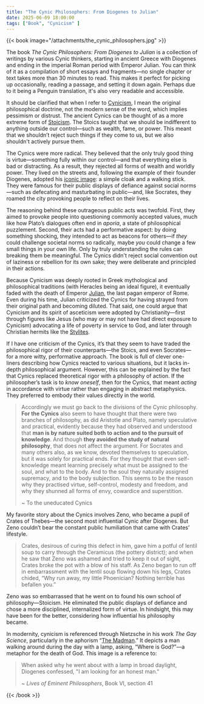 ```yaml
---
title: "The Cynic Philosophers: From Diogenes to Julian"
date: 2025-06-09 18:00:00
tags: ["Book", "Cynicism" ]
---
```


{{< book image="/attachments/the_cynic_philosophers.jpg" >}}


The book *The Cynic Philosophers: From Diogenes to Julian* is a collection of writings by various Cynic thinkers, starting in ancient Greece with Diogenes and ending in the imperial Roman period with Emperor Julian. You can think of it as a compilation of short essays and fragments—no single chapter or text takes more than 30 minutes to read. This makes it perfect for picking up occasionally, reading a passage, and setting it down again. Perhaps due to it being a Penguin translation, it's also very readable and accessible.

It should be clarified that when I refer to [Cynicism](https://en.wikipedia.org/wiki/Cynicism_%28philosophy%29), I mean the original philosophical doctrine, not the modern sense of the word, which implies pessimism or distrust. The ancient Cynics can be thought of as a more extreme form of [Stoicism](https://en.wikipedia.org/wiki/Stoicism). The Stoics taught that we should be indifferent to anything outside our control—such as wealth, fame, or power. This meant that we shouldn’t reject such things if they come to us, but we also shouldn't actively pursue them.

The Cynics were more radical. They believed that the only truly good thing is virtue—something fully within our control—and that everything else is bad or distracting. As a result, they rejected all forms of wealth and worldly power. They lived on the streets and, following the example of their founder Diogenes, adopted his [iconic image](https://upload.wikimedia.org/wikipedia/commons/d/df/Crates_of_Thebes_Villa_Farnesina.jpg): a simple cloak and a walking stick. They were famous for their public displays of defiance against social norms—such as defecating and masturbating in public—and, like Socrates, they roamed the city provoking people to reflect on their lives.

The reasoning behind these outrageous public acts was twofold. First, they aimed to provoke people into questioning commonly accepted values, much like how Plato’s dialogues often end in *aporia*, a state of philosophical puzzlement. Second, their acts had a performative aspect: by doing something shocking, they intended to act as beacons for others—if *they* could challenge societal norms so radically, maybe *you* could change a few small things in your own life. Only by truly understanding the rules can breaking them be meaningful. The Cynics didn't reject social convention out of laziness or rebellion for its own sake; they were deliberate and principled in their actions.

Because Cynicism was deeply rooted in Greek mythological and philosophical traditions (with Heracles being an ideal figure), it eventually faded with the death of Emperor [Julian](https://en.wikipedia.org/wiki/Julian_%28emperor%29#), the last pagan emperor of Rome. Even during his time, Julian criticized the Cynics for having strayed from their original path and becoming diluted. That said, one could argue that Cynicism and its spirit of asceticism were adopted by Christianity—first through figures like Jesus (who may or may not have had direct exposure to Cynicism) advocating a life of poverty in service to God, and later through Christian hermits like the [Stylites](https://en.wikipedia.org/wiki/Stylite).

If I have one criticism of the Cynics, it’s that they seem to have traded the philosophical rigor of their counterparts—the Stoics, and even Socrates—for a more witty, performative approach. The book is full of clever one-liners describing how Cynics reacted to various situations, but it lacks in-depth philosophical argument. However, this can be explained by the fact that Cynics replaced theoretical rigor with a philosophy of action. If the philosopher’s task is to *know oneself*, then for the Cynics, that meant *acting* in accordance with virtue rather than engaging in abstract metaphysics. They preferred to embody their values directly in the world.

> Accordingly we must go back to the divisions of the Cynic philosophy. **For the Cynics** also seem to have thought that there were two branches of philosophy, as did Aristotle and Plato, namely speculative and practical, evidently because they had observed and understood that **man is by nature suited both to action and to the pursuit of knowledge**. And though **they avoided the study of natural philosophy**, that does not affect the argument. For Socrates and many others also, as we know, devoted themselves to speculation, but it was solely for practical ends. For they thought that even self-knowledge meant learning precisely what must be assigned to the soul, and what to the body. And to the soul they naturally assigned supremacy, and to the body subjection. This seems to be the reason why they practised virtue, self-control, modesty and freedom, and why they shunned all forms of envy, cowardice and superstition.
>
> ~ To the uneducated Cynics

My favorite story about the Cynics involves Zeno, who became a pupil of Crates of Thebes—the second most influential Cynic after Diogenes. But Zeno couldn’t bear the constant public humiliation that came with Crates’ lifestyle.

> Crates, desirous of curing this defect in him, gave him a potful of lentil soup to carry through the Ceramicus (the pottery district); and when he saw that Zeno was ashamed and tried to keep it out of sight, Crates broke the pot with a blow of his staff. As Zeno began to run off in embarrassment with the lentil soup flowing down his legs, Crates chided, “Why run away, my little Phoenician? Nothing terrible has befallen you.”

Zeno was so embarrassed that he went on to found his own school of philosophy—Stoicism. He eliminated the public displays of defiance and chose a more disciplined, internalized form of virtue. In hindsight, this may have been for the better, considering how influential his philosophy became.


In modernity, cynicism is referenced through Nietzsche in his work *The Gay Science*, particularly in the aphorism “[The Madman](http://nietzsche.holtof.com/reader/friedrich-nietzsche/the-gay-science/aphorism-125-quote_e4828eb63.html).” It depicts a man walking around during the day with a lamp, asking, “Where is God?”—a metaphor for the death of God. This image is a reference to:

> When asked why he went about with a lamp in broad daylight, Diogenes confessed, "I am looking for an honest man."
>
> ~ *Lives of Eminent Philosophers*, Book VI, section 41

{{< /book >}}


